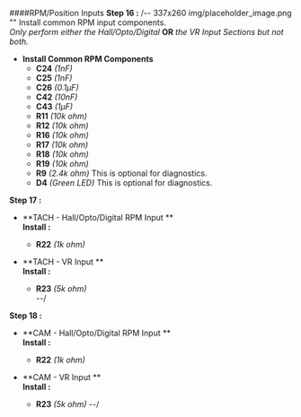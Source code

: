 ####RPM/Position Inputs
**Step 16 :**
/-- 337x260 img/placeholder_image.png "" Install common RPM input components. <br>
*Only perform either the Hall/Opto/Digital* **OR** *the VR Input Sections but not both.*

- **Install Common RPM Components**
	- **C24**	*(1nF)*
	- **C25**	*(1nF)*
	- **C26**	*(0.1µF)*
	- **C42**	*(10nF)*
	- **C43**	*(1µF)*
	- **R11**	*(10k ohm)*
	- **R12**	*(10k ohm)*
	- **R16**	*(10k ohm)*
	- **R17**	*(10k ohm)*
	- **R18**	*(10k ohm)*
	- **R19**	*(10k ohm)*
	- **R9**	*(2.4k ohm)* This is optional for diagnostics.
	- **D4**	*(Green LED)* This is optional for diagnostics.

**Step 17 :**
- **TACH - Hall/Opto/Digital RPM Input **<br>
**Install :**
	- **R22** *(1k ohm)*	

- **TACH - VR Input **<br>
**Install :**
	- **R23** *(5k ohm)*	
--/

**Step 18 :**
- **CAM - Hall/Opto/Digital RPM Input **<br>
**Install :**
	- **R22** *(1k ohm)*	

- **CAM - VR Input **<br>
**Install :**
	- **R23** *(5k ohm)*
--/
